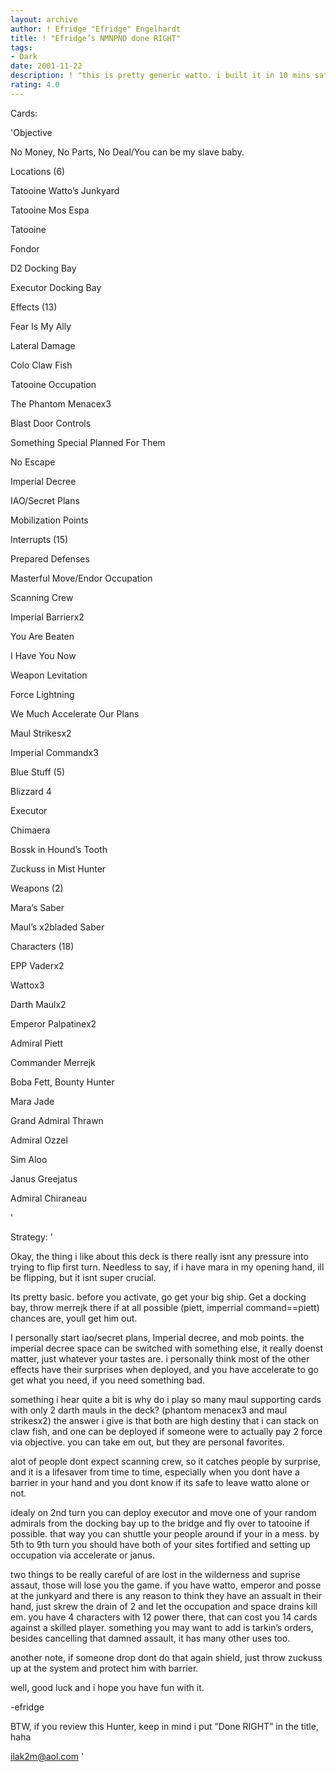 ```yaml
---
layout: archive
author: ! Efridge "Efridge" Engelhardt
title: ! "Efridge’s NMNPND done RIGHT"
tags:
- Dark
date: 2001-11-22
description: ! "this is pretty generic watto. i built it in 10 mins saturday morning and at the side gaming events it only lost once to a power pivoting ten numb."
rating: 4.0
---
```

Cards: 

'Objective

No Money, No Parts, No Deal/You can be my slave baby.


Locations (6)

Tatooine Watto’s Junkyard

Tatooine Mos Espa

Tatooine

Fondor

D2 Docking Bay

Executor Docking Bay


Effects (13)

Fear Is My Ally

Lateral Damage

Colo Claw Fish

Tatooine Occupation

The Phantom Menacex3

Blast Door Controls

Something Special Planned For Them

No Escape

Imperial Decree

IAO/Secret Plans

Mobilization Points


Interrupts (15)

Prepared Defenses

Masterful Move/Endor Occupation

Scanning Crew

Imperial Barrierx2

You Are Beaten

I Have You Now

Weapon Levitation

Force Lightning

We Much Accelerate Our Plans

Maul Strikesx2

Imperial Commandx3


Blue Stuff (5)

Blizzard 4

Executor

Chimaera

Bossk in Hound’s Tooth

Zuckuss in Mist Hunter


Weapons (2)

Mara’s Saber

Maul’s x2bladed Saber


Characters (18)

EPP Vaderx2

Wattox3

Darth Maulx2

Emperor Palpatinex2

Admiral Piett

Commander Merrejk

Boba Fett, Bounty Hunter

Mara Jade

Grand Admiral Thrawn

Admiral Ozzel

Sim Aloo

Janus Greejatus

Admiral Chiraneau


'

Strategy: '

Okay, the thing i like about this deck is there really isnt any pressure into trying to flip first turn. Needless to say, if i have mara in my opening hand, ill be flipping, but it isnt super crucial.

Its pretty basic. before you activate, go get your big ship. Get a docking bay, throw merrejk there if at all possible (piett, imperrial command==piett) chances are, youll get him out.

I personally start iao/secret plans, Imperial decree, and mob points. the imperial decree space can be switched with something else, it really doenst matter, just whatever your tastes are. i personally think most of the other effects have their surprises when deployed, and you have accelerate to go get what you need, if you need something bad.


something i hear quite a bit is why do i play so many maul supporting cards with only 2 darth mauls in the deck? (phantom menacex3 and maul strikesx2) the answer i give is that both are high destiny that i can stack on claw fish, and one can be deployed if someone were to actually pay 2 force via objective. you can take em out, but they are personal favorites.


alot of people dont expect scanning crew, so it catches people by surprise, and it is a lifesaver from time to time, especially when you dont have a barrier in your hand and you dont know if its safe to leave watto alone or not.


idealy on 2nd turn you can deploy executor and move one of your random admirals from the docking bay up to the bridge and fly over to tatooine if possible. that way you can shuttle your people around if your in a mess. by 5th to 9th turn you should have both of your sites fortified and setting up occupation via accelerate or janus.

two things to be really careful of are lost in the wilderness and suprise assaut, those will lose you the game. if you have watto, emperor and posse at the junkyard and there is any reason to think they have an assualt in their hand, just skrew the drain of 2 and let the occupation and space drains kill em. you have 4 characters with 12 power there, that can cost you 14 cards against a skilled player. something you may want to add is tarkin’s orders, besides cancelling that damned assault, it has many other uses too.


another note, if someone drop dont do that again shield, just throw zuckuss up at the system and protect him with barrier.


well, good luck and i hope you have fun with it.


-efridge


BTW, if you review this Hunter, keep in mind i put ”Done RIGHT” in the title, haha


ilak2m@aol.com    '